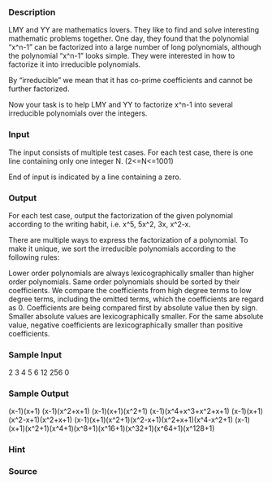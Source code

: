 
### Description
LMY and YY are mathematics lovers. They like to find and solve interesting mathematic problems together. One day, they found that the polynomial “x^n-1” can be factorized into a large number of long polynomials, although the polynomial “x^n-1” looks simple. They were interested in how to factorize it into irreducible polynomials.

By “irreducible” we mean that it has co-prime coefficients and cannot be further factorized.

Now your task is to help LMY and YY to factorize x^n-1 into several irreducible polynomials over the integers.


### Input
The input consists of multiple test cases.
For each test case, there is one line containing only one integer N. (2<=N<=1001)

End of input is indicated by a line containing a zero.

### Output
For each test case, output the factorization of the given polynomial according to the writing habit, i.e. x^5, 5x^2, 3x, x^2-x.

There are multiple ways to express the factorization of a polynomial. To make it unique, we sort the irreducible polynomials according to the following rules:

Lower order polynomials are always lexicographically smaller than higher order polynomials. Same order polynomials should be sorted by their coefficients. We compare the coefficients from high degree terms to low degree terms, including the omitted terms, which the coefficients are regard as 0. Coefficients are being compared first by absolute value then by sign. Smaller absolute values are lexicographically smaller. For the same absolute value, negative coefficients are lexicographically smaller than positive coefficients.


### Sample Input
2
3
4
5
6
12
256
0


### Sample Output
(x-1)(x+1)
(x-1)(x^2+x+1)
(x-1)(x+1)(x^2+1)
(x-1)(x^4+x^3+x^2+x+1)
(x-1)(x+1)(x^2-x+1)(x^2+x+1)
(x-1)(x+1)(x^2+1)(x^2-x+1)(x^2+x+1)(x^4-x^2+1)
(x-1)(x+1)(x^2+1)(x^4+1)(x^8+1)(x^16+1)(x^32+1)(x^64+1)(x^128+1)

### Hint

### Source
